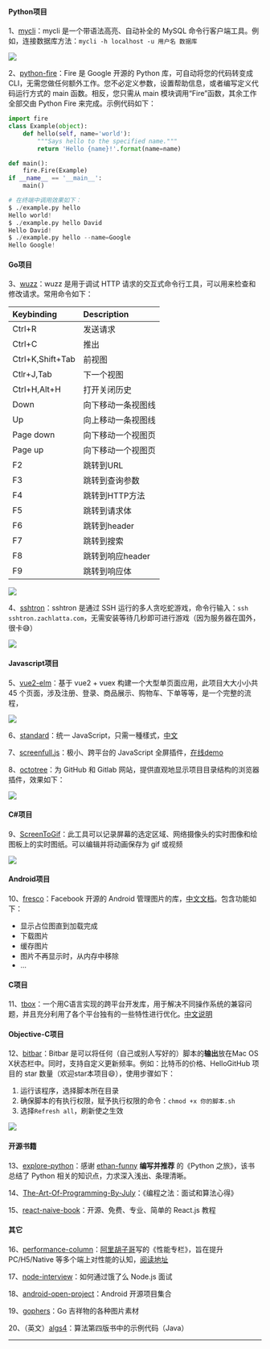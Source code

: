 #### Python项目
1、[mycli](https://github.com/dbcli/mycli)：mycli 是一个带语法高亮、自动补全的 MySQL 命令行客户端工具。例如，连接数据库方法：`mycli -h localhost -u 用户名 数据库`

![](https://github.com/521xueweihan/HelloGitHub/blob/master/12/img/mycli.gif)

2、[python-fire](https://github.com/google/python-fire)：Fire 是 Google 开源的 Python 库，可自动将您的代码转变成 CLI，无需您做任何额外工作。您不必定义参数，设置帮助信息，或者编写定义代码运行方式的 main 函数。相反，您只需从 main 模块调用“Fire”函数，其余工作全部交由 Python Fire 来完成。示例代码如下：
```python
import fire
class Example(object):
    def hello(self, name='world'):
        """Says hello to the specified name."""
        return 'Hello {name}!'.format(name=name)

def main():
    fire.Fire(Example)
if __name__ == '__main__':
    main()

# 在终端中调用效果如下：
$ ./example.py hello
Hello world!
$ ./example.py hello David
Hello David!
$ ./example.py hello --name=Google
Hello Google!
```

#### Go项目
3、[wuzz](https://github.com/asciimoo/wuzz)：wuzz 是用于调试 HTTP 请求的交互式命令行工具，可以用来检查和修改请求。常用命令如下：

| Keybinding | Description |
| :--------- | :------ |
| Ctrl+R | 发送请求 |
| Ctrl+C | 推出 |
| Ctrl+K,Shift+Tab | 前视图 |
| Ctlr+J,Tab | 下一个视图 |
| Ctrl+H,Alt+H | 打开关闭历史 |
| Down | 向下移动一条视图线 |
| Up | 向上移动一条视图线 |
| Page down | 向下移动一个视图页 |
| Page up | 向下移动一个视图页 |
| F2 | 跳转到URL |
| F3 | 跳转到查询参数 |
| F4 | 跳转到HTTP方法 |
| F5 | 跳转到请求体 |
| F6 | 跳转到header |
| F7 | 跳转到搜索 |
| F8 | 跳转到响应header |
| F9 | 跳转到响应体 |

![](https://github.com/521xueweihan/HelloGitHub/blob/master/12/img/wuzz.gif)

4、[sshtron](https://github.com/zachlatta/sshtron)：sshtron 是通过 SSH 运行的多人贪吃蛇游戏，命令行输入：`ssh sshtron.zachlatta.com`，无需安装等待几秒即可进行游戏（因为服务器在国外，很卡😅）

![](https://github.com/521xueweihan/HelloGitHub/blob/master/12/img/sshtron.gif)

#### Javascript项目
5、[vue2-elm](https://github.com/bailicangdu/vue2-elm)：基于 vue2 + vuex 构建一个大型单页面应用，此项目大大小小共 45 个页面，涉及注册、登录、商品展示、购物车、下单等等，是一个完整的流程，

![](https://github.com/521xueweihan/HelloGitHub/blob/master/12/img/vue2-elm-show-min.png)

6、[standard](https://github.com/feross/standard)：统一 JavaScript，只需一種樣式，[中文](https://github.com/feross/standard/blob/master/docs/README-zhtw.md)

7、[screenfull.js](https://github.com/sindresorhus/screenfull.js)：极小、跨平台的 JavaScript 全屏插件，[在线demo](https://sindresorhus.com/screenfull.js/)

8、[octotree](https://github.com/buunguyen/octotree)：为 GitHub 和 Gitlab 网站，提供直观地显示项目目录结构的浏览器插件，效果如下：

![](https://github.com/521xueweihan/HelloGitHub/blob/master/12/img/octotree-show-min.png)

#### C#项目
9、[ScreenToGif](https://github.com/NickeManarin/ScreenToGif)：此工具可以记录屏幕的选定区域、网络摄像头的实时图像和绘图板上的实时图纸。可以编辑并将动画保存为 gif 或视频

![](https://github.com/521xueweihan/HelloGitHub/blob/master/12/img/screen-to-gif-show-min.png)

#### Android项目
10、[fresco](https://github.com/facebook/fresco)：Facebook 开源的 Android 管理图片的库，[中文文档](https://www.fresco-cn.org/docs/index.html)。包含功能如下：
- 显示占位图直到加载完成
- 下载图片
- 缓存图片
- 图片不再显示时，从内存中移除
- ...

#### C项目
11、[tbox](https://github.com/tboox/tbox)：一个用C语言实现的跨平台开发库，用于解决不同操作系统的兼容问题，并且充分利用了各个平台独有的一些特性进行优化。[中文说明](https://github.com/tboox/tbox/blob/master/README_zh.md)


#### Objective-C项目
12、[bitbar](https://github.com/matryer/bitbar)：Bitbar 是可以将任何（自己或别人写好的）脚本的**输出**放在Mac OS X状态栏中。同时，支持自定义更新频率。例如：比特币的价格、HelloGitHub 项目的 star 数量（欢迎star本项目😄），使用步骤如下：

1. 运行该程序，选择脚本所在目录
2. 确保脚本的有执行权限，赋予执行权限的命令：`chmod +x 你的脚本.sh`
3. 选择`Refresh all`，刷新使之生效

![](https://github.com/521xueweihan/HelloGitHub/blob/master/12/img/bitbar-show-min.png)

#### 开源书籍
13、[explore-python](https://github.com/ethan-funny/explore-python)：感谢 [ethan-funny](https://github.com/ethan-funny) **编写并推荐** 的《Python 之旅》，该书总结了 Python 相关的知识点，力求深入浅出、条理清晰。

14、[The-Art-Of-Programming-By-July](https://github.com/julycoding/The-Art-Of-Programming-By-July/blob/master/ebook/zh/Readme.md)：《编程之法：面试和算法心得》

15、[react-naive-book](https://github.com/huzidaha/react-naive-book)：开源、免费、专业、简单的 React.js 教程


#### 其它
16、[performance-column](https://github.com/barretlee/performance-column)：[阿里胡子哥](https://github.com/barretlee)写的《性能专栏》，旨在提升 PC/H5/Native 等多个端上对性能的认知，[阅读地址](https://github.com/barretlee/performance-column/issues)

17、[node-interview](https://github.com/ElemeFE/node-interview)：如何通过饿了么 Node.js 面试

18、[android-open-project](https://github.com/Trinea/android-open-project)：Android 开源项目集合

19、[gophers](https://github.com/egonelbre/gophers)：Go 吉祥物的各种图片素材

20、（英文）[algs4](https://github.com/kevin-wayne/algs4)：算法第四版书中的示例代码（Java）

---
